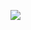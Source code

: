 [![](https://visitcount.itsvg.in/api?id=bismansahni&label=Profile%20Views&icon=0&pretty=false)](https://visitcount.itsvg.in)

